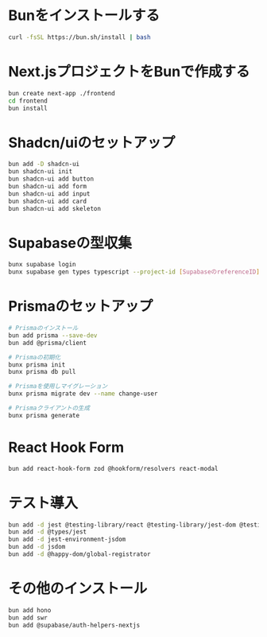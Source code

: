 

# Bunをインストールする

```bash
curl -fsSL https://bun.sh/install | bash
```

# Next.jsプロジェクトをBunで作成する

```bash
bun create next-app ./frontend
cd frontend
bun install
```

# Shadcn/uiのセットアップ

```bash
bun add -D shadcn-ui
bun shadcn-ui init
bun shadcn-ui add button
bun shadcn-ui add form
bun shadcn-ui add input
bun shadcn-ui add card
bun shadcn-ui add skeleton
```

# Supabaseの型収集

```bash
bunx supabase login
bunx supabase gen types typescript --project-id [SupabaseのreferenceID] > src/app/type/database.types.ts
```

# Prismaのセットアップ

```bash
# Prismaのインストール
bun add prisma --save-dev
bun add @prisma/client

# Prismaの初期化
bunx prisma init
bunx prisma db pull

# Prismaを使用しマイグレーション
bunx prisma migrate dev --name change-user

# Prismaクライアントの生成
bunx prisma generate
```

# React Hook Form

```bash
bun add react-hook-form zod @hookform/resolvers react-modal
```

# テスト導入

```bash
bun add -d jest @testing-library/react @testing-library/jest-dom @testing-library/user-event ts-jest
bun add -d @types/jest
bun add -d jest-environment-jsdom
bun add -d jsdom
bun add -d @happy-dom/global-registrator
```


# その他のインストール

```bash
bun add hono
bun add swr
bun add @supabase/auth-helpers-nextjs
```